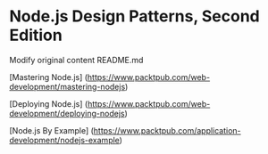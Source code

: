 # Node.js Design Patterns, Second Edition

Modify original content README.md

[Mastering Node.js] (https://www.packtpub.com/web-development/mastering-nodejs)

[Deploying Node.js] (https://www.packtpub.com/web-development/deploying-nodejs)

[Node.js By Example] (https://www.packtpub.com/application-development/nodejs-example)
